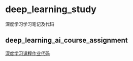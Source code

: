 # deep_learning_study
深度学习学习笔记及代码



## deep_learning_ai_course_assignment

[深度学习课程作业代码](https://github.com/wjgarnett/deep_learning_study/tree/master/deeplearning_ai_course_assignment)


